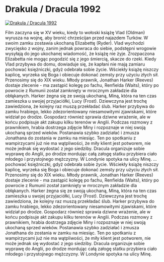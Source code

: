 Drakula / Dracula 1992 
=============
[![Drakula / Dracula 1992 ](http://vidos.pl/images/player.gif)](http://vidos.pl/drakula-dracula-1992)

 Film zaczyna się w XV wieku, kiedy to wołoski książę Vlad (Oldman) wyrusza na wojnę, aby bronić chrześcijan przed najazdem Turków. W swoim zamku zostawia ukochaną Elizabettę (Ryder). Vlad wychodzi zwycięsko z wojny, zanim jednak powraca do siebie, podstępni wrogowie wysyłają do jego ukochanej wiadomość, że książę nie żyje. Zrozpaczona Elizabetta nie mogąc pogodzić się z jego śmiercią, skacze do rzeki. Kiedy Vlad przybywa do domu, dowiaduje się, że kapłani nie mają zamiaru pochować księżniczki, gdyż odebrała sobie życie. Wściekły książę niszczy kaplicę, wyrzeka się Boga i obiecuje dokonać zemsty przy użyciu złych sił. Przenosimy się do XIX wieku. Młody prawnik, Jonathan Harker (Reeves) dostaje zlecenie - ma zastąpić kolegę po fachu, Renfielda (Waits), który po powrocie z Rumunii został zamknięty w mrocznym zakładzie dla obłąkanych. Harker żegna się ze swoją ukochaną, Miną, która na ten czas zamieszka u swojej przyjaciółki, Lucy (Frost). Dziewczyna jest trochę zawiedziona, że kolejny raz muszą przekładać ślub. Harker przybywa do zamku hrabiego, lekko zdezorientowany niesamowitymi zjawiskami, które widział po drodze. Gospodarz również sprawia dziwne wrażenie, ale w końcu podpisuje akt zakupu kilku terenów w Anglii. Podczas rozmowy z prawnikiem, hrabia dostrzega zdjęcie Miny i rozpoznaje w niej swoją ukochaną sprzed wieków. Postanawia szybko zadziałać i zmusza Jonathana do zostania w zamku na miesiąc. Ten po spotkaniu z wampirzycami już nie ma wątpliwości, że miły klient jest potworem, nie może jednak się wydostać z jego siedziby. Dracula organizuje sobie wyprawę do Anglii, po drodze mordując całą załogę statku przybiera ciało młodego i przystojnego mężczyzny. W Londynie spotyka na ulicy Minę.  ... pochować księżniczki, gdyż odebrała sobie życie. Wściekły książę niszczy kaplicę, wyrzeka się Boga i obiecuje dokonać zemsty przy użyciu złych sił. Przenosimy się do XIX wieku. Młody prawnik, Jonathan Harker (Reeves) dostaje zlecenie - ma zastąpić kolegę po fachu, Renfielda (Waits), który po powrocie z Rumunii został zamknięty w mrocznym zakładzie dla obłąkanych. Harker żegna się ze swoją ukochaną, Miną, która na ten czas zamieszka u swojej przyjaciółki, Lucy (Frost). Dziewczyna jest trochę zawiedziona, że kolejny raz muszą przekładać ślub. Harker przybywa do zamku hrabiego, lekko zdezorientowany niesamowitymi zjawiskami, które widział po drodze. Gospodarz również sprawia dziwne wrażenie, ale w końcu podpisuje akt zakupu kilku terenów w Anglii. Podczas rozmowy z prawnikiem, hrabia dostrzega zdjęcie Miny i rozpoznaje w niej swoją ukochaną sprzed wieków. Postanawia szybko zadziałać i zmusza Jonathana do zostania w zamku na miesiąc. Ten po spotkaniu z wampirzycami już nie ma wątpliwości, że miły klient jest potworem, nie może jednak się wydostać z jego siedziby. Dracula organizuje sobie wyprawę do Anglii, po drodze mordując całą załogę statku przybiera ciało młodego i przystojnego mężczyzny. W Londynie spotyka na ulicy Minę.
